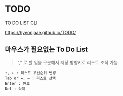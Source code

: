 # TODO
TO DO LIST CLI

https://hyeonjaae.github.io/TODO/

## 마우스가 필요없는 To Do List

> "," 로 할 일을 구분해서 저장
방향키로 리스트 조작 가능
```
↑, ↓ : 리스트 우선순위 변경
Tab or ←, → : 리스트 선택
Enter : 완료
Del : 삭제
```
